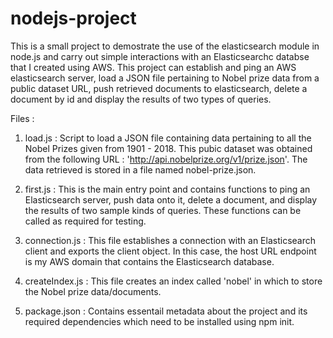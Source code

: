 # nodejs-project
 
This is a small project to demostrate the use of the elasticsearch module in node.js and carry out simple interactions with an Elasticsearchc databse that I created using AWS. This project can establish and ping an AWS elasticsearch server, load a JSON file pertaining to Nobel prize data from a public dataset URL, push retrieved documents to elasticsearch, delete a document by id and display the results of two types of queries.

Files : 
1. load.js : Script to load a JSON file containing data pertaining to all the Nobel Prizes given from 1901 - 2018. This pubic dataset was obtained from the following URL : 'http://api.nobelprize.org/v1/prize.json'. The data retrieved is stored in a file named nobel-prize.json. 

2. first.js : This is the main entry point and contains functions to ping an Elasticsearch server, push data onto it, delete a document, and display the results of two sample kinds of queries. These functions can be called as required for testing. 

3. connection.js : This file establishes a connection with an Elasticsearch client and exports the client object. In this case, the host URL endpoint is my AWS domain that contains the Elasticsearch database. 

4. createIndex.js : This file creates an index called 'nobel' in which to store the Nobel prize data/documents. 

5. package.json : Contains essentail metadata about the project and its required dependencies which need to be installed using npm init. 








 

